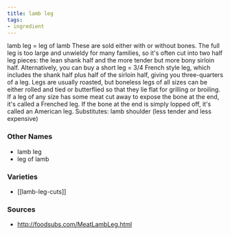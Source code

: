 ```yaml
---
title: lamb leg
tags:
- ingredient
---
```

lamb leg = leg of lamb These are sold either with or without bones. The full leg is too large and unwieldy for many families, so it's often cut into two half leg pieces: the lean shank half and the more tender but more bony sirloin half. Alternatively, you can buy a short leg = 3/4 French style leg, which includes the shank half plus half of the sirloin half, giving you three-quarters of a leg. Legs are usually roasted, but boneless legs of all sizes can be either rolled and tied or butterflied so that they lie flat for grilling or broiling. If a leg of any size has some meat cut away to expose the bone at the end, it's called a Frenched leg. If the bone at the end is simply lopped off, it's called an American leg. Substitutes: lamb shoulder (less tender and less expensive)

### Other Names

* lamb leg
* leg of lamb

### Varieties

* [[lamb-leg-cuts]]

### Sources
* http://foodsubs.com/MeatLambLeg.html
